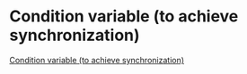 # Condition variable (to achieve synchronization)
[Condition variable (to achieve synchronization)](https://aiwithcloud.com/2022/09/14/condition_variable_to_achieve_synchronization/)